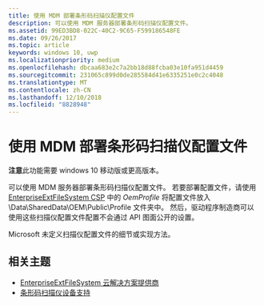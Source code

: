 ```yaml
---
title: 使用 MDM 部署条形码扫描仪配置文件
description: 可以使用 MDM 服务器部署条形码扫描仪配置文件。
ms.assetid: 99ED3BD8-022C-40C2-9C65-F599186548FE
ms.date: 09/26/2017
ms.topic: article
keywords: windows 10, uwp
ms.localizationpriority: medium
ms.openlocfilehash: dbcaa683e2c7a2bb18d88fcba03e10fa951d4459
ms.sourcegitcommit: 231065c899d0de285584d41e6335251e0c2c4048
ms.translationtype: MT
ms.contentlocale: zh-CN
ms.lasthandoff: 12/10/2018
ms.locfileid: "8828948"
---
```

# <a name="deploy-barcode-scanner-profiles-with-mdm"></a>使用 MDM 部署条形码扫描仪配置文件

**注意**此功能需要 windows 10 移动版或更高版本。

可以使用 MDM 服务器部署条形码扫描仪配置文件。 若要部署配置文件，请使用 [EnterpriseExtFileSystem CSP](https://msdn.microsoft.com/library/windows/hardware/mt157025) 中的 *OemProfile* 将配置文件放入 \\Data\\SharedData\\OEM\\Public\\Profile 文件夹中。 然后，驱动程序制造商可以使用这些扫描仪配置文件配置不会通过 API 图面公开的设置。

Microsoft 未定义扫描仪配置文件的细节或实现方法。

## <a name="related-topics"></a>相关主题
- [EnterpriseExtFileSystem 云解决方案提供商](https://msdn.microsoft.com/library/windows/hardware/mt157025)
- [条形码扫描仪设备支持](https://docs.microsoft.com/en-us/windows/uwp/devices-sensors/pos-device-support#barcode-scanner)